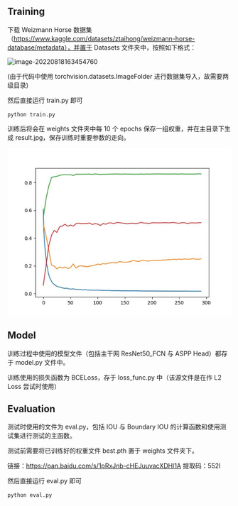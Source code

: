 ## Training

下载 Weizmann Horse 数据集（https://www.kaggle.com/datasets/ztaihong/weizmann-horse-database/metadata），并置于 Datasets 文件夹中，按照如下格式：

![image-20220818163454760](C:\Users\xmttttt\AppData\Roaming\Typora\typora-user-images\image-20220818163454760.png)

(由于代码中使用 torchvision.datasets.ImageFolder 进行数据集导入，故需要两级目录)

然后直接运行 train.py 即可

```
python train.py
```

训练后将会在 weights 文件夹中每 10 个 epochs 保存一组权重，并在主目录下生成 result.jpg，保存训练时重要参数的走向。

<img src=".\result.jpg" alt="result" style="zoom:80%;" />

## Model

训练过程中使用的模型文件（包括主干网 ResNet50_FCN 与 ASPP Head）都存于 model.py 文件中。

训练使用的损失函数为 BCELoss，存于 loss_func.py 中（该源文件是在作 L2 Loss 尝试时使用）



## Evaluation

测试时使用的文件为 eval.py，包括 IOU 与 Boundary IOU 的计算函数和使用测试集进行测试的主函数。

测试前需要将已训练好的权重文件 best.pth 置于 weights 文件夹下。

链接：https://pan.baidu.com/s/1pRxJnb-cHEJuuvacXDHl1A 
提取码：552l

然后直接运行 eval.py 即可

```
python eval.py
```
